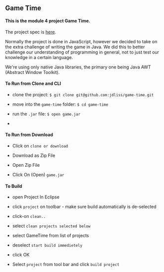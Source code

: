 ## Game Time

#### This is the module 4 project Game Time.

The project spec is [here](https://github.com/turingschool/lesson_plans/blob/master/ruby_04-apis_and_scalability/gametime_project.markdown).

Normally the project is done in JavaScript, however we decided to take on the extra challenge of writing the game in Java.  We did this to better challenge our understanding of programming in general, not to just test our knowledge in a certain language.

We're using only native Java libraries, the primary one being Java AWT (Abstract Window Toolkit).

#### To Run from Clone and CLI

* clone the project: `$ git clone git@github.com:jdliss/game-time.git`

* move into the `game-time` folder: `$ cd game-time`

* run the `.jar` file: `$ open game.jar`
* 
#### To Run from Download

* Click on `clone or download` 

* Download as Zip File

* Open Zip File

* Click On (Open) `game.jar`

#### To Build

* open Project In Eclipse

* click `project` on toolbar - make sure build automatically is de-selected

* click-on `clean..`

* select `clean projects selected below`

* select GameTime from list of projects 

* deselect `start build immedietely`

* click OK

* Select `project` from tool bar and click `build project`




